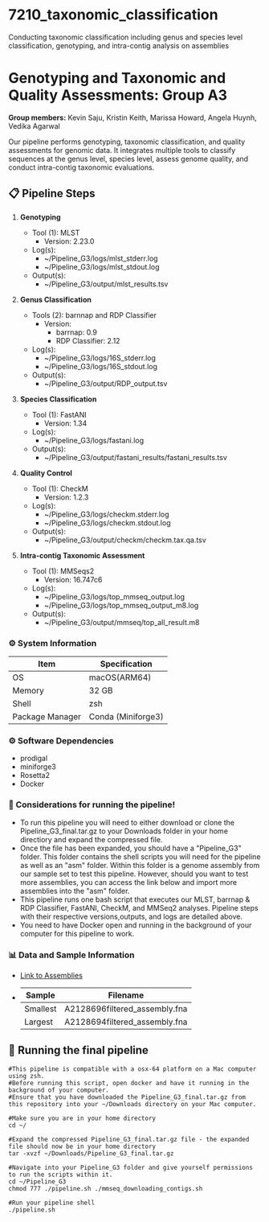 # 7210_taxonomic_classification
Conducting taxonomic classification including genus and species level classification, genotyping, and intra-contig analysis on assemblies
# Genotyping and Taxonomic and Quality Assessments: Group A3
**Group members:** Kevin Saju, Kristin Keith, Marissa Howard, Angela Huynh, Vedika Agarwal

Our pipeline performs genotyping, taxonomic classification, and quality assessments for genomic data. It integrates multiple tools to classify sequences at the genus level, species level, assess genome quality, and conduct intra-contig taxonomic evaluations.

## 📋 Pipeline Steps

1. **Genotyping**
   - Tool (1): MLST
     - Version: 2.23.0
   - Log(s):
     - ~/Pipeline_G3/logs/mlst_stderr.log
     - ~/Pipeline_G3/logs/mlst_stdout.log
   - Output(s):
     - ~/Pipeline_G3/output/mlst_results.tsv
       
2. **Genus Classification**
   - Tools (2): barnnap and RDP Classifier
     - Version:
        - barrnap: 0.9
        - RDP Classifier: 2.12
   - Log(s):
     - ~/Pipeline_G3/logs/16S_stderr.log
     - ~/Pipeline_G3/logs/16S_stdout.log
   - Output(s):
      - ~/Pipeline_G3/output/RDP_output.tsv
     
3. **Species Classification**
   - Tool (1): FastANI
     - Version: 1.34
   - Log(s):
     - ~/Pipeline_G3/logs/fastani.log
   - Output(s):
      - ~/Pipeline_G3/output/fastani_results/fastani_results.tsv

4. **Quality Control**
   - Tool (1): CheckM
     - Version: 1.2.3
   - Log(s):
     - ~/Pipeline_G3/logs/checkm.stderr.log
     - ~/Pipeline_G3/logs/checkm.stdout.log
   - Output(s):
      - ~/Pipeline_G3/output/checkm/checkm.tax.qa.tsv
     
5. **Intra-contig Taxonomic Assessment**
   - Tool (1): MMSeqs2
     - Version: 16.747c6
   - Log(s):
     - ~/Pipeline_G3/logs/top_mmseq_output.log
     - ~/Pipeline_G3/logs/top_mmseq_output_m8.log
   - Output(s):
      - ~/Pipeline_G3/output/mmseq/top_all_result.m8

### ⚙️ System Information
| Item | Specification |
|---|---|
| OS | macOS(ARM64) |
| Memory | 32 GB |
| Shell | zsh |
| Package Manager | Conda (Miniforge3) |

### ⚙️ Software Dependencies
* prodigal
* miniforge3
* Rosetta2
* Docker


### 🧬 Considerations for running the pipeline!
* To run this pipeline you will need to either download or clone the Pipeline_G3_final.tar.gz to your Downloads folder in your home directiory and expand the compressed file.
* Once the file has been expanded, you should have a "Pipeline_G3" folder. This folder contains the shell scripts you will need for the pipeline as well as an "asm" folder. Within this folder is a genome assembly from our sample set to test this pipeline. However, should you want to test more assemblies, you can access the link below and import more assemblies into the "asm" folder.
* This pipeline runs one bash script that executes our MLST, barrnap & RDP Classifier, FastANI, CheckM, and MMSeq2 analyses. Pipeline steps with their respective versions,outputs, and logs are detailed above.
* You need to have Docker open and running in the background of your computer for this pipeline to work.


### 📊 Data and Sample Information
* [Link to Assemblies](https://gtvault.sharepoint.com/:f:/s/TeamABIOL7210Spring2025/Erh9u1iPGNFFow3mSgCIbBsBLuvKnvCIKsVzFUNNHI97Yw?e=vSHnzm)
* | Sample | Filename |
   |---|---|
   | Smallest | A2128696filtered_assembly.fna |
   | Largest | A2128694filtered_assembly.fna |

## 🧬 Running the final pipeline
```
#This pipeline is compatible with a osx-64 platform on a Mac computer using zsh.
#Before running this script, open docker and have it running in the background of your computer.
#Ensure that you have downloaded the Pipeline_G3_final.tar.gz from this repository into your ~/Downloads directory on your Mac computer.

#Make sure you are in your home directory
cd ~/

#Expand the compressed Pipeline_G3_final.tar.gz file - the expanded file should now be in your home directory
tar -xvzf ~/Downloads/Pipeline_G3_final.tar.gz

#Navigate into your Pipeline_G3 folder and give yourself permissions to run the scripts within it.
cd ~/Pipeline_G3
chmod 777 ./pipeline.sh ./mmseq_downloading_contigs.sh

#Run your pipeline shell
./pipeline.sh

```

